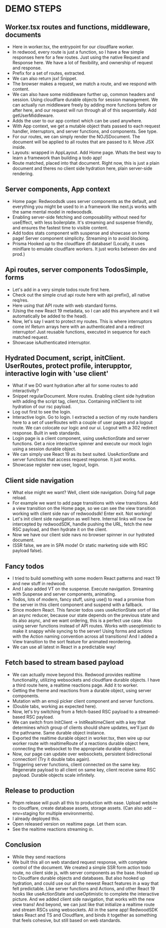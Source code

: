 # DEMO STEPS

## Worker.tsx routes and functions, middleware, documents

- Here in worker.tsx, the entrypoint for our cloudflare worker.
- In redwood, every route is just a function, so I have a few simple responses here for a few routes. Just using the native Request and Response here. We have a lot of flexibility, and ownership of request and response.
- Prefix for a set of routes, extracted.
- We can also return jsx! Snippet.
- The browser makes a request, we match a route, and we respond with content.
- We can also have some middleware further up, common headers and session. Using cloudflare durable objects for session management. We can actually run middleware freely by adding more functions before or after here, and our request will run through all of this sequentially. Add getUserMiddleware.
- Adds the user to our app context which can be used anywhere.
- With App context, we get a mutable object thats passed to each request handler, interruptors, and server functions, and components. See type.
- For our routes, we can simply render the NOJSDocument. The document will be applied to all routes that are passed to it. Move JSX inside.
- Layouts: wrapped in AppLayout. Add Home page. Whats the best way to learn a framework than building a todo app!
- Route matched, placed into that document. Right now, this is just a plain document and theres no client side hydration here, plain server-side rendering.

## Server components, App context

- Home page: Redwoodsdk uses server components as the default, and everything you might be used to in a framework like next.js works with the same mental model in redwoodsdk.
- Enabling server-side fetching and composability without need for useEffect, with less boilerplate. It's streaming and suspense friendly, and ensures the fastest time to visible content.
- Add todos stats component with suspense and showcase on home page! Server component simplicity. Streaming in to avoid blocking.
- Prisma Hooked up to the cloudflare d1 database! (Locally, it uses miniflare to emulate cloudflare workers. It just works between dev and prod.)

## Api routes, server components TodosSimple, forms

- Let's add in a very simple todos route first here.
- Check out the simple crud api route here with api prefix(), all native req/res.
- Here using that API route with web standard forms.
- (Using the new React 19 metadata, so I can add this anywhere and it wil automatically be added to the head).
- Now, let's say I want to protect my routes. This is where interruptors come in! Return arrays here with an authenticated and a redirect interruptor! Just reusable functions, executed in sequence for each matched request.
- Showcase isAuthenticated interruptor.

## Hydrated Document, script, initClient. UserRoutes, protect profile, interupptor, interactive login with 'use client'

- What if we DO want hydration after all for some routes to add interactivity?
- Snippet regularDocument. More routes. Enabling client side hydration with adding the script tag, client,tsx. Containing initClient to init hydration of our rsc payload.
- Log out first to see the login.
- Interactive login. Go to login. I extracted a section of my route handlers here to a set of userRoutes with a couple of user pages and a logout route. We can colocate our logic and our ui. Logout with a 302 redirect response. Built in web standards.
- Login page is a client component, using useActionState and server functions. Get a nice interactive spinner and execute our mock login using a session durable object.
- We can simply use React 19 as its best suited. UseActionState and server functions that access request response. It just works.
- Showcase register new user, logout, login.

## Client side navigation

- What else might we want? Well, client side navigation. Doing full page reload.
- For example we want to add page transitions with view transitions. Add a view transition on the Home page, so we can see the view transition working with client side nav of redwoodsdk! Enter exit. Not working!
- Let's init client side navigation as well here. Internal links will now be intercepted by redwoodSDK, handle pushing the URL, fetch the new RSC payload, and then hydrate it on the client.
- Now we have our client side navs no browser spinner in our hydrated document.
- (SSR false, we are in SPA mode! Or static marketing side with RSC payload false).

## Fancy todos

- I tried to build something with some modern React patterns and react 19 and new stuff in redwood.
- And I also added VT on the suspense. Execute navigation. Streaming with Suspense and server components, animating.
- Todos, lots of modern, fancy stuff, using use() to read a promise from the server in this client component and suspend with a fallback.
- Since modern React. This fancier todos uses useActionState sort of like an async reducer, because our state depends on the previous state and its also async, and we want ordering, this is a perfect use case. Also using server functions instead of API routes. Works with useoptimistic to make it snappy while syncing to the server! Using forms and actions with the Action naming convention across all transitions! And I added a View transition to the sort feature for animated reordering.
- We can use all latest in React in a predictable way!

## Fetch based to stream based payload

- We can actually move beyond this. Redwood provides realtime functionality, utilizing websockets and cloudflare durable objects. I have a third route here, a realtime reactions page. Add it to worker.
- Getting the theme and reactions from a durable object, using server components.
- Mutation with an emoji picker client component and server functions.
- (Double tabs, working as expected here).
- Now, let's try switching from a fetch-based RSC payload to a streamed-based RSC payload.
- We can switch from InitClient -> InitRealtimeClient with a key that determines which group of clients should share updates, we'll just do the pathname. Same durable object instance.
- Exported the realtime durable object in worker.tsx, then wire up our worker route with realtimeRoute of a reactions durable object here, connecting the websocket to the appropriate durable object.
- Now, our page can update over websockets, persistent bidirectional connection! (Try it double tabs again).
- Triggering server functions, client connected on the same key. Regenerate payload to all client on same key, client receive same RSC payload. Durable objects scale infinitely.

## Release to production

- Pnpm release will push all this to production with ease. Upload website to cloudflare, create database assets, storage assets. (Can also add --env=staging for multiple environments).
- I already deployed this.
- Open released version on realtime page. Let them scan.
- See the realtime reactions streaming in.

## Conclusion

- While they send reactions
- We built this all on web standard request response, with complete control of the document. We created a simple SSR form action todo route, no client side js, with server components as the base. Hooked up to Cloudflare durable objects and databases. But also hooked up hydration, and could use our all the newest React features in a way that felt predictable. Like server functions and Actions, and other React 19 hooks like useActionState and useOptimistic to complete the interactive picture. And we added client side navigation, that works with the new view trans! And beyond, we can just like that initialize a realtime route and stream RSCs using websockets. All in the same app! RedwoodSDK takes React and TS and Cloudflare, and binds it together as something that feels cohesive, but still based on web standards.
